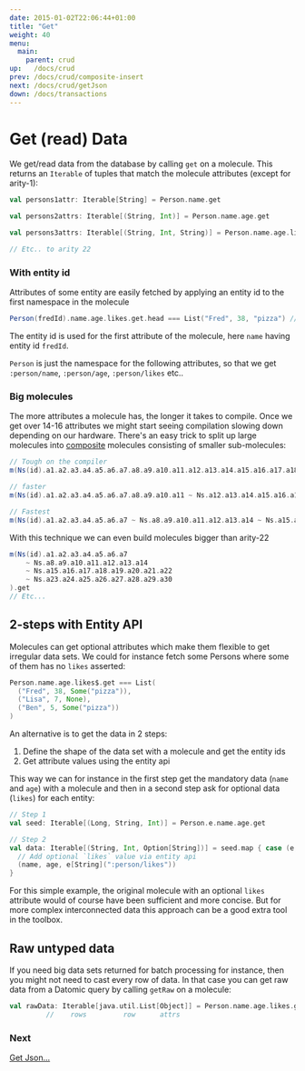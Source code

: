 ```yaml
---
date: 2015-01-02T22:06:44+01:00
title: "Get"
weight: 40
menu:
  main:
    parent: crud
up:   /docs/crud
prev: /docs/crud/composite-insert
next: /docs/crud/getJson
down: /docs/transactions
---
```


# Get (read) Data

We get/read data from the database by calling `get` on a molecule. This returns an `Iterable` of tuples that match 
the molecule attributes (except for arity-1):
 

```scala
val persons1attr: Iterable[String] = Person.name.get

val persons2attrs: Iterable[(String, Int)] = Person.name.age.get

val persons3attrs: Iterable[(String, Int, String)] = Person.name.age.likes.get

// Etc.. to arity 22
```

### With entity id

Attributes of some entity are easily fetched by applying an entity id to the first namespace in the molecule 
 
```scala
Person(fredId).name.age.likes.get.head === List("Fred", 38, "pizza") // (Iterable implicitly converted to List
```
The entity id is used for the first attribute of the molecule, here `name` having entity id `fredId`. 

`Person` is just the namespace for the following attributes, so that we get `:person/name`, `:person/age`, `:person/likes` etc..

### Big molecules

The more attributes a molecule has, the longer it takes to compile. Once we get over 14-16 attributes we might start seeing compilation 
slowing down depending on our hardware. There's an easy trick to split up large molecules into
[composite](/docs/relationships/composites/) molecules consisting of smaller sub-molecules:
 
```scala
// Tough on the compiler
m(Ns(id).a1.a2.a3.a4.a5.a6.a7.a8.a9.a10.a11.a12.a13.a14.a15.a16.a17.a18.a19.a20.a21.a22).get

// faster
m(Ns(id).a1.a2.a3.a4.a5.a6.a7.a8.a9.a10.a11 ~ Ns.a12.a13.a14.a15.a16.a17.a18.a19.a20.a21.a22).get

// Fastest
m(Ns(id).a1.a2.a3.a4.a5.a6.a7 ~ Ns.a8.a9.a10.a11.a12.a13.a14 ~ Ns.a15.a16.a17.a18.a19.a20.a21.a22).get
```

With this technique we can even build molecules bigger than arity-22
 
```scala
m(Ns(id).a1.a2.a3.a4.a5.a6.a7 
    ~ Ns.a8.a9.a10.a11.a12.a13.a14 
    ~ Ns.a15.a16.a17.a18.a19.a20.a21.a22
    ~ Ns.a23.a24.a25.a26.a27.a28.a29.a30
).get
// Etc...
```


## 2-steps with Entity API

Molecules can get optional attributes which make them flexible to get irregular data sets. We could for instance fetch some
Persons where some of them has no `likes` asserted:

```scala
Person.name.age.likes$.get === List(
  ("Fred", 38, Some("pizza")),
  ("Lisa", 7, None),
  ("Ben", 5, Some("pizza"))
)
```
An alternative is to get the data in 2 steps: 

 1. Define the shape of the data set with a molecule and get the entity ids
 2. Get attribute values using the entity api

This way we can for instance in the first step get the mandatory data (`name` and `age`) with a molecule and then in a second step
ask for optional data (`likes`) for each entity:  

```scala
// Step 1
val seed: Iterable[(Long, String, Int)] = Person.e.name.age.get

// Step 2
val data: Iterable[(String, Int, Option[String])] = seed.map { case (e, name, age) =>
  // Add optional `likes` value via entity api
  (name, age, e[String](":person/likes"))
}
```
For this simple example, the original molecule with an optional `likes` attribute would of course have been sufficient and 
more concise. But for more complex interconnected data this approach can be a good extra tool in the toolbox.


## Raw untyped data

If you need big data sets returned for batch processing for instance, then you might not need to cast every row of data. In that case you
can get raw data from a Datomic query by calling `getRaw` on a molecule:


```scala
val rawData: Iterable[java.util.List[Object]] = Person.name.age.likes.getRaw
         //    rows         row      attrs
```



### Next

[Get Json...](/docs/crud/getjson)
